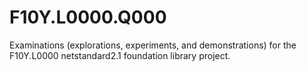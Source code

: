 # F10Y.L0000.Q000
Examinations (explorations, experiments, and demonstrations) for the F10Y.L0000 netstandard2.1 foundation library project.
